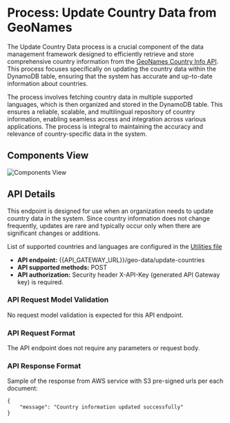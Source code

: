 # Process: Update Country Data from GeoNames

The Update Country Data process is a crucial component of the data management framework designed to efficiently retrieve and store comprehensive country information from the [GeoNames Country Info API](https://www.geonames.org/export/web-services.html#countryInfo). This process focuses specifically on updating the country data within the DynamoDB table, ensuring that the system has accurate and up-to-date information about countries.

The process involves fetching country data in multiple supported languages, which is then organized and stored in the DynamoDB table. This ensures a reliable, scalable, and multilingual repository of country information, enabling seamless access and integration across various applications. The process is integral to maintaining the accuracy and relevance of country-specific data in the system.

## Components View

![Components View](#)

## API Details

This endpoint is designed for use when an organization needs to update country data in the system. Since country information does not change frequently, updates are rare and typically occur only when there are significant changes or additions.

List of supported countries and languages are configured in the [Utilities file](https://github.com/daria-serkova/aws-cdk/blob/main/geolocation-services/geo-localizer-solution/helpers/utilities.ts)

- **API endpoint:** {{API_GATEWAY_URL}}/geo-data/update-countries
- **API supported methods:** POST
- **API authorization:** Security header X-API-Key (generated API Gateway key) is required.

### API Request Model Validation

No request model validation is expected for this API endpoint.

### API Request Format

The API endpoint does not require any parameters or request body.

### API Response Format

Sample of the response from AWS service with S3 pre-signed urls per each document:
```
{
    "message": "Country information updated successfully"
}
```